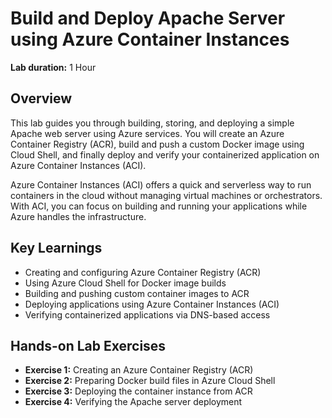 # Build and Deploy Apache Server using Azure Container Instances  
**Lab duration:** 1 Hour 

## Overview  
This lab guides you through building, storing, and deploying a simple Apache web server using Azure services. You will create an Azure Container Registry (ACR), build and push a custom Docker image using Cloud Shell, and finally deploy and verify your containerized application on Azure Container Instances (ACI).  

Azure Container Instances (ACI) offers a quick and serverless way to run containers in the cloud without managing virtual machines or orchestrators. With ACI, you can focus on building and running your applications while Azure handles the infrastructure.  

## Key Learnings    
- Creating and configuring Azure Container Registry (ACR)  
- Using Azure Cloud Shell for Docker image builds  
- Building and pushing custom container images to ACR  
- Deploying applications using Azure Container Instances (ACI)  
- Verifying containerized applications via DNS-based access  

## Hands-on Lab Exercises  
- **Exercise 1:** Creating an Azure Container Registry (ACR)  
- **Exercise 2:** Preparing Docker build files in Azure Cloud Shell   
- **Exercise 3:** Deploying the container instance from ACR
- **Exercise 4:**  Verifying the Apache server deployment
